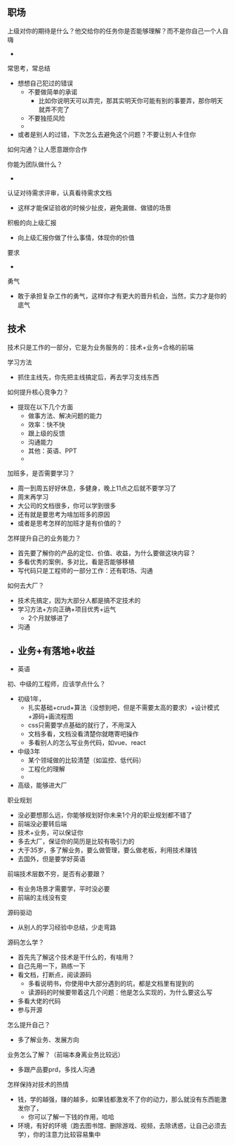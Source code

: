 ## 职场

上级对你的期待是什么？他交给你的任务你是否能够理解？而不是你自己一个人自嗨

- 

常思考，常总结

- 想想自己犯过的错误
  - 不要做简单的承诺
    - 比如你说明天可以弄完，那其实明天你可能有别的事要弄，那你明天就弄不完了
  - 不要独揽风险
  - 
- 或者是别人的过错，下次怎么去避免这个问题？不要让别人卡住你

如何沟通？让人愿意跟你合作

你能为团队做什么？

- 

认证对待需求评审，认真看待需求文档

- 这样才能保证验收的时候少扯皮，避免漏做、做错的场景

积极的向上级汇报

- 向上级汇报你做了什么事情，体现你的价值

要求

- 

勇气

- 敢于承担复杂工作的勇气，这样你才有更大的晋升机会，当然，实力才是你的底气



## 技术

技术只是工作的一部分，它是为业务服务的：技术+业务=合格的前端

学习方法

- 抓住主线先，你先把主线搞定后，再去学习支线东西

如何提升核心竞争力？

- 提现在以下几个方面
  - 做事方法、解决问题的能力
  - 效率：快不快
  - 跟上级的反馈
  - 沟通能力
  - 其他：英语、PPT
  - 

加班多，是否需要学习？

- 周一到周五好好休息，多健身，晚上11点之后就不要学习了
- 周末再学习
- 大公司的文档很多，你可以学到很多
- 还有就是要思考为啥加班多的原因
- 或者是思考怎样的加班才是有价值的？

怎样提升自己的业务能力？

- 首先要了解你的产品的定位、价值、收益，为什么要做这块内容？
- 多看优秀的案例，多对比，看是否能够移植
- 写代码只是工程师的一部分工作：还有职场、沟通

如何去大厂？

- 技术先搞定，因为大部分人都是搞不定技术的
- 学习方法+方向正确+项目优秀+运气
  - 2个月就够进了
- 沟通
- 业务+有落地+收益
  - 
- 英语

初、中级的工程师，应该学点什么？

- 初级1年，
  - 扎实基础+crud+算法（没想到吧，但是不需要太高的要求）+设计模式+源码+画流程图
  - css只需要学点基础的就行了，不用深入
  - 文档多看，文档没看清楚你就瞎寄吧操作
  - 多看别人的怎么写业务代码，如vue、react
- 中级3年
  - 某个领域做的比较清楚（如监控、低代码）
  - 工程化的理解
  - 
- 高级，能够进大厂

职业规划

- 没必要想那么远，你能够规划好你未来1个月的职业规划都不错了
- 前端没必要转后端
- 技术+业务，可以保证你
- 多去大厂，保证你的简历是比较有吸引力的
- 大于35岁，多了解业务，要么做管理，要么做老板，利用技术赚钱
- 去国外，但是要学好英语

前端技术层数不穷，是否有必要跟？

- 有业务场景才需要学，平时没必要
- 前端的主线没有变

源码驱动

- 从别人的学习经验中总结，少走弯路

源码怎么学？

- 首先先了解这个技术是干什么的，有啥用？
- 自己先用一下，熟练一下
- 看文档，打断点，阅读源码
  - 多看说明书，你使用中大部分遇到的坑，都是文档里有提到的
  - 读源码的时候要带着这几个问题：他是怎么实现的，为什么要这么写
- 多看大佬的代码
- 参与开源

怎么提升自己？

- 多了解业务、发展方向


业务怎么了解？（前端本身离业务比较远）

- 多跟产品要prd，多找人沟通

怎样保持对技术的热情

- 钱，学的越强，赚的越多，如果钱都激发不了你的动力，那么就没有东西能激发你了，
  - 你可以了解一下钱的作用，哈哈
- 环境，有好的环境（跑去图书馆、删除游戏、视频，去除诱惑，让自己必须去学），你的注意力比较容易集中

